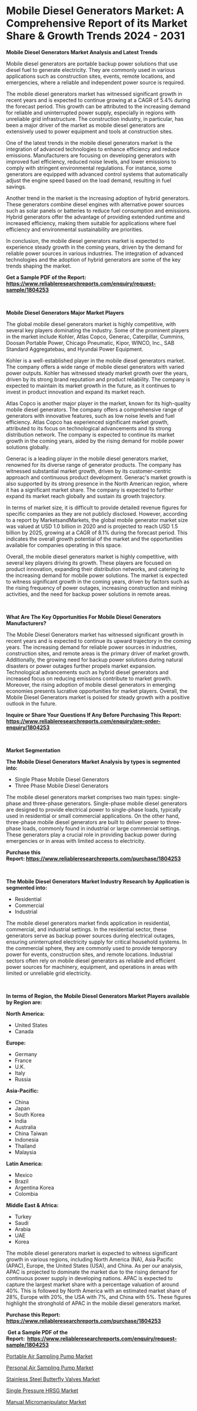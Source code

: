 <p><h1>Mobile Diesel Generators Market: A Comprehensive Report of its Market Share & Growth Trends 2024 - 2031</h1></p><p><strong>Mobile Diesel Generators Market Analysis and Latest Trends</strong></p>
<p><p>Mobile diesel generators are portable backup power solutions that use diesel fuel to generate electricity. They are commonly used in various applications such as construction sites, events, remote locations, and emergencies, where a reliable and independent power source is required.</p><p>The mobile diesel generators market has witnessed significant growth in recent years and is expected to continue growing at a CAGR of 5.4% during the forecast period. This growth can be attributed to the increasing demand for reliable and uninterrupted power supply, especially in regions with unreliable grid infrastructure. The construction industry, in particular, has been a major driver of the market as mobile diesel generators are extensively used to power equipment and tools at construction sites.</p><p>One of the latest trends in the mobile diesel generators market is the integration of advanced technologies to enhance efficiency and reduce emissions. Manufacturers are focusing on developing generators with improved fuel efficiency, reduced noise levels, and lower emissions to comply with stringent environmental regulations. For instance, some generators are equipped with advanced control systems that automatically adjust the engine speed based on the load demand, resulting in fuel savings.</p><p>Another trend in the market is the increasing adoption of hybrid generators. These generators combine diesel engines with alternative power sources such as solar panels or batteries to reduce fuel consumption and emissions. Hybrid generators offer the advantage of providing extended runtime and increased efficiency, making them suitable for applications where fuel efficiency and environmental sustainability are priorities.</p><p>In conclusion, the mobile diesel generators market is expected to experience steady growth in the coming years, driven by the demand for reliable power sources in various industries. The integration of advanced technologies and the adoption of hybrid generators are some of the key trends shaping the market.</p></p>
<p><strong>Get a Sample PDF of the Report:&nbsp; <a href="https://www.reliableresearchreports.com/enquiry/request-sample/1804253">https://www.reliableresearchreports.com/enquiry/request-sample/1804253</a></strong></p>
<p>&nbsp;</p>
<p><strong>Mobile Diesel Generators Major Market Players</strong></p>
<p><p>The global mobile diesel generators market is highly competitive, with several key players dominating the industry. Some of the prominent players in the market include Kohler, Atlas Copco, Generac, Caterpillar, Cummins, Doosan Portable Power, Chicago Pneumatic, Kipor, WINCO, Inc., SAB Standard Aggregatebau, and Hyundai Power Equipment.</p><p>Kohler is a well-established player in the mobile diesel generators market. The company offers a wide range of mobile diesel generators with varied power outputs. Kohler has witnessed steady market growth over the years, driven by its strong brand reputation and product reliability. The company is expected to maintain its market growth in the future, as it continues to invest in product innovation and expand its market reach.</p><p>Atlas Copco is another major player in the market, known for its high-quality mobile diesel generators. The company offers a comprehensive range of generators with innovative features, such as low noise levels and fuel efficiency. Atlas Copco has experienced significant market growth, attributed to its focus on technological advancements and its strong distribution network. The company is expected to continue its market growth in the coming years, aided by the rising demand for mobile power solutions globally.</p><p>Generac is a leading player in the mobile diesel generators market, renowned for its diverse range of generator products. The company has witnessed substantial market growth, driven by its customer-centric approach and continuous product development. Generac's market growth is also supported by its strong presence in the North American region, where it has a significant market share. The company is expected to further expand its market reach globally and sustain its growth trajectory.</p><p>In terms of market size, it is difficult to provide detailed revenue figures for specific companies as they are not publicly disclosed. However, according to a report by MarketsandMarkets, the global mobile generator market size was valued at USD 1.0 billion in 2020 and is projected to reach USD 1.5 billion by 2025, growing at a CAGR of 8.1% during the forecast period. This indicates the overall growth potential of the market and the opportunities available for companies operating in this space.</p><p>Overall, the mobile diesel generators market is highly competitive, with several key players driving its growth. These players are focused on product innovation, expanding their distribution networks, and catering to the increasing demand for mobile power solutions. The market is expected to witness significant growth in the coming years, driven by factors such as the rising frequency of power outages, increasing construction and mining activities, and the need for backup power solutions in remote areas.</p></p>
<p>&nbsp;</p>
<p><strong>What Are The Key Opportunities For Mobile Diesel Generators Manufacturers?</strong></p>
<p><p>The Mobile Diesel Generators market has witnessed significant growth in recent years and is expected to continue its upward trajectory in the coming years. The increasing demand for reliable power sources in industries, construction sites, and remote areas is the primary driver of market growth. Additionally, the growing need for backup power solutions during natural disasters or power outages further propels market expansion. Technological advancements such as hybrid diesel generators and increased focus on reducing emissions contribute to market growth. Moreover, the rising adoption of mobile diesel generators in emerging economies presents lucrative opportunities for market players. Overall, the Mobile Diesel Generators market is poised for steady growth with a positive outlook in the future.</p></p>
<p><strong>Inquire or Share Your Questions If Any Before Purchasing This Report: <a href="https://www.reliableresearchreports.com/enquiry/pre-order-enquiry/1804253">https://www.reliableresearchreports.com/enquiry/pre-order-enquiry/1804253</a></strong></p>
<p>&nbsp;</p>
<p><strong>Market Segmentation</strong></p>
<p><strong>The Mobile Diesel Generators Market Analysis by types is segmented into:</strong></p>
<p><ul><li>Single Phase Mobile Diesel Generators</li><li>Three Phase Mobile Diesel Generators</li></ul></p>
<p><p>The mobile diesel generators market comprises two main types: single-phase and three-phase generators. Single-phase mobile diesel generators are designed to provide electrical power to single-phase loads, typically used in residential or small commercial applications. On the other hand, three-phase mobile diesel generators are built to deliver power to three-phase loads, commonly found in industrial or large commercial settings. These generators play a crucial role in providing backup power during emergencies or in areas with limited access to electricity.</p></p>
<p><strong>Purchase this Report:&nbsp;<a href="https://www.reliableresearchreports.com/purchase/1804253">https://www.reliableresearchreports.com/purchase/1804253</a></strong></p>
<p>&nbsp;</p>
<p><strong>The Mobile Diesel Generators Market Industry Research by Application is segmented into:</strong></p>
<p><ul><li>Residential</li><li>Commercial</li><li>Industrial</li></ul></p>
<p><p>The mobile diesel generators market finds application in residential, commercial, and industrial settings. In the residential sector, these generators serve as backup power sources during electrical outages, ensuring uninterrupted electricity supply for critical household systems. In the commercial sphere, they are commonly used to provide temporary power for events, construction sites, and remote locations. Industrial sectors often rely on mobile diesel generators as reliable and efficient power sources for machinery, equipment, and operations in areas with limited or unreliable grid electricity.</p></p>
<p>&nbsp;</p>
<p><strong>In terms of Region, the Mobile Diesel Generators Market Players available by Region are:</strong></p>
<p>
    <p> <strong> North America: </strong>
        <ul>
            <li>United States</li>
            <li>Canada</li>
        </ul>
        </p> 
    <p> <strong> Europe: </strong>
        <ul>
            <li>Germany</li>
            <li>France</li>
            <li>U.K.</li>
            <li>Italy</li>
            <li>Russia</li>
        </ul>
        </p> 
    <p> <strong> Asia-Pacific: </strong>
        <ul>
            <li>China</li>
            <li>Japan</li>
            <li>South Korea</li>
            <li>India</li>
            <li>Australia</li>
            <li>China Taiwan</li>
            <li>Indonesia</li>
            <li>Thailand</li>
            <li>Malaysia</li>
        </ul>
        </p> 
    <p> <strong> Latin America: </strong>
        <ul>
            <li>Mexico</li>
            <li>Brazil</li>
            <li>Argentina Korea</li>
            <li>Colombia</li>
        </ul>
        </p> 
    <p> <strong> Middle East & Africa: </strong>
        <ul>
            <li>Turkey</li>
            <li>Saudi</li>
            <li>Arabia</li>
            <li>UAE</li>
            <li>Korea</li>
        </ul>
    </p>
    </p>
<p><p>The mobile diesel generators market is expected to witness significant growth in various regions, including North America (NA), Asia Pacific (APAC), Europe, the United States (USA), and China. As per our analysis, APAC is projected to dominate the market due to the rising demand for continuous power supply in developing nations. APAC is expected to capture the largest market share with a percentage valuation of around 40%. This is followed by North America with an estimated market share of 28%, Europe with 20%, the USA with 7%, and China with 5%. These figures highlight the stronghold of APAC in the mobile diesel generators market.</p></p>
<p><strong>Purchase this Report: <a href="https://www.reliableresearchreports.com/purchase/1804253">https://www.reliableresearchreports.com/purchase/1804253</a></strong></p>
<p>&nbsp;<strong>Get a Sample PDF of the Report:&nbsp;&nbsp;<a href="https://www.reliableresearchreports.com/enquiry/request-sample/1804253">https://www.reliableresearchreports.com/enquiry/request-sample/1804253</a></strong></p>
<p><strong></strong></p>
<p><p><a href="https://github.com/lbird53714/Market-Research-Report-List-2/blob/main/portable-air-sampling-pump-market.md">Portable Air Sampling Pump Market</a></p><p><a href="https://github.com/pizolina/Market-Research-Report-List-2/blob/main/personal-air-sampling-pump-market.md">Personal Air Sampling Pump Market</a></p><p><a href="https://github.com/vimar16th/Market-Research-Report-List-2/blob/main/stainless-steel-butterfly-valves-market.md">Stainless Steel Butterfly Valves Market</a></p><p><a href="https://github.com/sofayahoo2023/Market-Research-Report-List-2/blob/main/single-pressure-hrsg-market.md">Single Pressure HRSG Market</a></p><p><a href="https://github.com/mabutironaldo/Market-Research-Report-List-2/blob/main/manual-micromanipulator-market.md">Manual Micromanipulator Market</a></p></p>